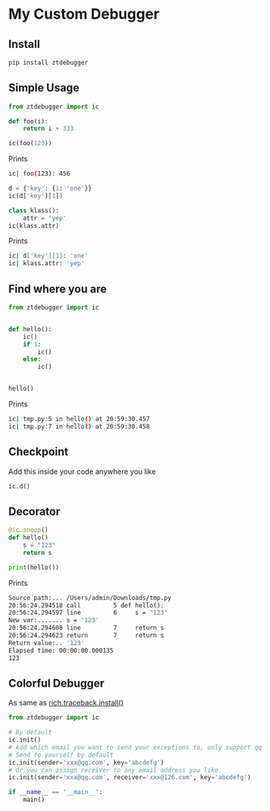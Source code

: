 # My Custom Debugger

## Install
```bash
pip install ztdebugger
```

## Simple Usage

```python
from ztdebugger import ic

def foo(i):
    return i + 333

ic(foo(123))
```
Prints
```bash
ic| foo(123): 456
```

```python
d = {'key': {1: 'one'}}
ic(d['key'][1])

class klass():
    attr = 'yep'
ic(klass.attr)
```
Prints
```bash
ic| d['key'][1]: 'one'
ic| klass.attr: 'yep'
```

## Find where you are

```python
from ztdebugger import ic


def hello():
    ic()
    if 1:
        ic()
    else:
        ic()


hello()
```
Prints
```bash
ic| tmp.py:5 in hello() at 20:59:30.457
ic| tmp.py:7 in hello() at 20:59:30.458
```

## Checkpoint

Add this inside your code anywhere you like
```python
ic.d()
```

## Decorator

```python
@ic.snoop()
def hello()
    s = "123"
    return s

print(hello())
```
Prints
```bash
Source path:... /Users/admin/Downloads/tmp.py
20:56:24.294518 call         5 def hello():
20:56:24.294597 line         6     s = "123"
New var:....... s = '123'
20:56:24.294608 line         7     return s
20:56:24.294623 return       7     return s
Return value:.. '123'
Elapsed time: 00:00:00.000135
123
```

## Colorful Debugger

As same as [rich.traceback.install()](https://rich.readthedocs.io/en/stable/traceback.html#automatic-traceback-handler)

```python
from ztdebugger import ic

# By default
ic.init()
# Add which email you want to send your exceptions to, only support qq sender now
# Send to yourself by default
ic.init(sender='xxx@qq.com', key='abcdefg')
# Or you can assign receiver to any email address you like
ic.init(sender='xxx@qq.com', receiver='xxx@126.com', key='abcdefg')

if __name__ == '__main__':
    main()
```
